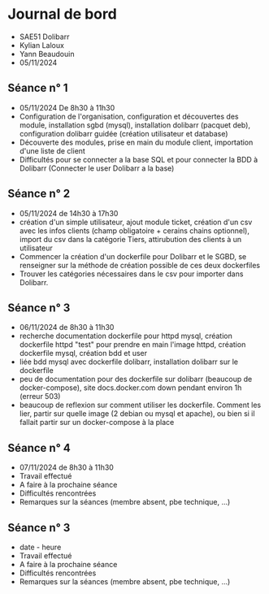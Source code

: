 # Journal de bord

* SAE51 Dolibarr
* Kylian Laloux
* Yann Beaudouin
* 05/11/2024


## Séance n° 1

* 05/11/2024 De 8h30 à 11h30
* Configuration de l'organisation, configuration et découvertes des module, installation sgbd (mysql), installation dolibarr (pacquet deb), configuration dolibarr guidée (création utilisateur et database)
* Découverte des modules, prise en main du module client, importation d'une liste de client
* Difficultés pour se connecter a la base SQL et pour connecter la BDD à Dolibarr (Connecter le user Dolibarr a la base)


## Séance n° 2

* 05/11/2024 de 14h30 à 17h30
* création d'un simple utilisateur, ajout module ticket, création d'un csv avec les infos clients (champ obligatoire + cerains chains optionnel), import du csv dans la catégorie Tiers, attirubution des clients à un utilisateur
* Commencer la création d'un dockerfile pour Dolibarr et le SGBD, se renseigner sur la méthode de création possible de ces deux dockerfiles
* Trouver les catégories nécessaires dans le csv pour importer dans Dolibarr.



## Séance n° 3

* 06/11/2024 de 8h30 à 11h30
* recherche documentation dockerfile pour httpd mysql, création dockerfile httpd "test" pour prendre en main l'image httpd, création dockerfile mysql, création bdd et user
* liée bdd mysql avec dockerfile dolibarr, installation dolibarr sur le dockerfile
* peu de documentation pour des dockerfile sur dolibarr (beaucoup de docker-compose), site docs.docker.com down pendant environ 1h (erreur 503)
* beaucoup de reflexion sur comment utiliser les dockerfile. Comment les lier, partir sur quelle image (2 debian ou mysql et apache), ou bien si il fallait partir sur un docker-compose à la place


## Séance n° 4

* 07/11/2024 de 8h30 à 11h30
* Travail effectué
* A faire à la prochaine séance
* Difficultés rencontrées
* Remarques sur la séances (membre absent, pbe technique, ...)

## Séance n° 3

* date - heure
* Travail effectué
* A faire à la prochaine séance
* Difficultés rencontrées
* Remarques sur la séances (membre absent, pbe technique, ...)
